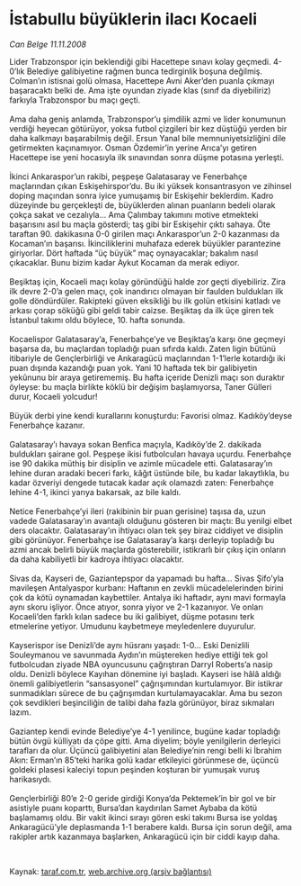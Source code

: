 # İstabullu büyüklerin ilacı Kocaeli

*Can Belge 11.11.2008*

<div class="taraf_structure_2col_1zq">
<div class="margen_n">



 <p>Lider Trabzonspor için beklendiği gibi Hacettepe sınavı kolay geçmedi. 4-0’lık Belediye galibiyetine rağmen bunca tedirginlik boşuna değilmiş. Colman’ın istisnai golü olmasa, Hacettepe Avni Aker’den puanla çıkmayı başaracaktı belki de. Ama işte oyundan ziyade klas (sınıf da diyebiliriz) farkıyla Trabzonspor bu maçı geçti. <br/><br/>Ama daha geniş anlamda, Trabzonspor’u şimdilik azmi ve lider konumunun verdiği heyecan götürüyor, yoksa futbol çizgileri bir kez düştüğü yerden bir daha kalkmayı başarabilmiş değil. Ersun Yanal bile memnuniyetsizliğini dile getirmekten kaçınamıyor. Osman Özdemir’in yerine Arıca’yı getiren Hacettepe ise yeni hocasıyla ilk sınavından sonra düşme potasına yerleşti. <br/><br/>İkinci Ankaraspor’un rakibi, peşpeşe Galatasaray ve Fenerbahçe maçlarından çıkan Eskişehirspor’du. Bu iki yüksek konsantrasyon ve zihinsel doping maçından sonra iyice yumuşamış bir Eskişehir beklerdim. Kadro düzeyinde bu gerçekleşti de, büyüklerden alınan puanların bedeli olarak çokça sakat ve cezalıyla... Ama Çalımbay takımını motive etmekteki başarısını asıl bu maçla gösterdi; taş gibi bir Eskişehir çıktı sahaya. Öte taraftan 90. dakikasına 0-0 girilen maçı Ankaraspor’un 2-0 kazanması da Kocaman’ın başarısı. İkinciliklerini muhafaza ederek büyükler parantezine giriyorlar. Dört haftada “üç büyük” maç oynayacaklar; bakalım nasıl çıkacaklar. Bunu bizim kadar Aykut Kocaman da merak ediyor. <br/><br/>Beşiktaş için, Kocaeli maçı kolay göründüğü halde zor geçti diyebiliriz. Zira ilk devre 2-0’a gelen maçı, çok inandırıcı olmayan bir faulden buldukları ilk golle döndürdüler. Rakipteki güven eksikliği bu ilk golün etkisini katladı ve arkası çorap söküğü gibi geldi tabir caizse. Beşiktaş da ilk üçe giren tek İstanbul takımı oldu böylece, 10. hafta sonunda. <br/><br/>Kocaelispor Galatasaray’a, Fenerbahçe’ye ve Beşiktaş’a karşı öne geçmeyi başarsa da, bu maçlardan topladığı puan sıfırda kaldı. Zaten ligin bütünü itibariyle de Gençlerbirliği ve Ankaragücü maçlarından 1-1’lerle kotardığı iki puan dışında kazandığı puan yok. Yani 10 haftada tek bir galibiyetin yekûnunu bir araya getirememiş. Bu hafta içeride Denizli maçı son duraktır öyleyse: bu maçla birlikte köklü bir değişim başlamıyorsa, Taner Gülleri durur, Kocaeli yolcudur! <br/><br/>Büyük derbi yine kendi kurallarını konuşturdu: Favorisi olmaz. Kadıköy’deyse Fenerbahçe kazanır. <br/><br/>Galatasaray’ı havaya sokan Benfica maçıyla, Kadıköy’de 2. dakikada buldukları şairane gol. Peşpeşe ikisi futbolcuları havaya uçurdu. Fenerbahçe ise 90 dakika müthiş bir disiplin ve azimle mücadele etti. Galatasaray’ın lehine duran aradaki beceri farkı, kâğıt üstünde bile, bu kadar lakaytlıkla, bu kadar özveriyi dengede tutacak kadar açık olamazdı zaten: Fenerbahçe lehine 4-1, ikinci yarıya bakarsak, az bile kaldı. <br/><br/>Netice Fenerbahçe’yi ileri (rakibinin bir puan gerisine) taşısa da, uzun vadede Galatasaray’ın avantajlı olduğunu gösteren bir maçtı: Bu yenilgi elbet ders olacaktır. Galatasaray’ın ihtiyacı olan tek şey biraz ciddiyet ve disiplin gibi görünüyor. Fenerbahçe ise Galatasaray’a karşı derleyip topladığı bu azmi ancak belirli büyük maçlarda gösterebilir, istikrarlı bir çıkış için onların da daha kabiliyetli bir kadroya ihtiyacı olacaktır. <br/><br/>Sivas da, Kayseri de, Gaziantepspor da yapamadı bu hafta... Sivas Şifo’yla mavileşen Antalyaspor kurbanı: Haftanın en zevkli mücadelelerinden birini çok da kötü oynamadan kaybettiler. Antalya iki haftadır, aynı mavi formayla aynı skoru işliyor. Önce atıyor, sonra yiyor ve 2-1 kazanıyor. Ve onları Kocaeli’den farklı kılan sadece bu iki galibiyet, düşme potasını terk etmelerine yetiyor. Umudunu kaybetmeye meyledenlere duyurulur. <br/><br/>Kayserispor ise Denizli’de aynı hüsranı yaşadı: 1-0... Eski Denizlili Souleymanou ve savunmada Aydın’ın müştereken hediye ettiği tek gol futbolcudan ziyade NBA oyuncusunu çağrıştıran Darryl Roberts’a nasip oldu. Denizli böylece Kayıhan dönemine iyi başladı. Kayseri ise hâlâ aldığı önemli galibiyetlerin “sansasyonel” çağrışımından kurtulamıyor. Bir istikrar sunmadıkları sürece de bu çağrışımdan kurtulamayacaklar. Ama bu sezon çok sevdikleri beşinciliğin de talibi daha fazla görünüyor, biraz sıkmaları lazım. <br/><br/>Gaziantep kendi evinde Belediye’ye 4-1 yenilince, bugüne kadar topladığı bütün övgü külliyatı da çöpe gitti. Ama diyelim; böyle yenilgilerin derleyici tarafları da olur. Üçüncü galibiyetini alan Belediye’nin rengi belli ki İbrahim Akın: Erman’ın 85’teki harika golü kadar etkileyici görünmese de, üçüncü goldeki plasesi kaleciyi topun peşinden koşturan bir yumuşak vuruş harikasıydı. <br/><br/>Gençlerbirliği 80’e 2-0 geride girdiği Konya’da Pektemek’in bir gol ve bir asistiyle puanı koparttı, Bursa’dan kaydırılan Samet Aybaba da kötü başlamamış oldu. Bir vakit ikinci sırayı gören eski takımı Bursa ise yoldaş Ankaragücü’yle deplasmanda 1-1 berabere kaldı. Bursa için sorun değil, ama rakipler artık kazanmaya başlarken, Ankaragücü için bir ciddi kayıp daha.</p>

<br/>


<div id="taraf_not">
</div>

</div>


</div>

Kaynak: [taraf.com.tr](http://www.taraf.com.tr:80/makale/2633.htm), [web.archive.org (arşiv bağlantısı)](http://web.archive.org/web/20090302021813/http://www.taraf.com.tr:80/makale/2633.htm)
